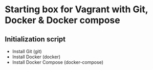 # Starting box for Vagrant with Git, Docker & Docker compose

## Initialization script
- Install Git (git)
- Install Docker (docker)
- Install Docker Compose (docker-compose)
